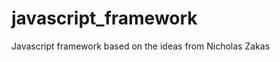 javascript_framework
====================

Javascript framework based on the ideas from Nicholas Zakas